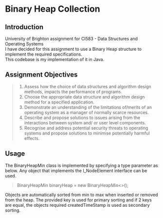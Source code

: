 # Binary Heap Collection
## Introduction
University of Brighton assignment for CI583 - Data Structures and Operating Systems <br>
I have decided for this assignment to use a Binary Heap structure to implement the required specifications. <br>
This codebase is my implementation of it in Java.

## Assignment Objectives
>1. Assess how the choice of data structures and algorithm design
    methods, impacts the performance of programs.
>2. Choose the appropriate data structure and algorithm design
   method for a specified application.
>3. Demonstrate an understanding of the limitations of/merits of an
   operating system as a manager of normally scarce resources.
>4. Describe and propose solutions to issues arising from the
   interactions between system and/ or user level components.
>5. Recognise and address potential security threats to operating
   systems and propose solutions to minimise potentially harmful
   effects.

## Usage

<p>The BinaryHeapMin class is implemented by specifying a type parameter as below. 
Any object that implements the I_NodeElement interface can be used.</p>

> BinaryHeapMin<TYPE> binaryHeap = new BinaryHeapMin<>();


<p>
Objects are automatically sorted from min to max when inserted or removed from the heap. 
The provided key is used for primary sorting and if 2 keys are equal, the objects required createdTimeStamp is used
as secondary sorting.
</p>